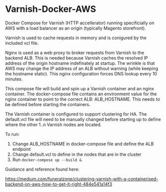# Varnish-Docker-AWS

Docker Compose for Varnish (HTTP accellerator) running specificially on AWS with a load balancer as an origin (typically Magento storefront).

Varnish is used to cache requests in memory and is conigured by the included vcl file.

Nginx is used as a web proxy to broker requests from Varnish to the backend ALB. This is needed because Varnish caches the resolved IP address of the origin hostname indefinately at startup. The wrinkle is that AWS may change the IP address of an ALB without warning (while keeping the hostname static). This nginx configuration forces DNS lookup every 10 minutes.

This compose file will build and spin up a Varnish container and an nginx container. The docker-compose file contains an environment value for the nginx container to point to the correct ALB: ALB_HOSTNAME. This needs to be defined before starting the containers.

The Varnish container is configured to support clustering for HA. The default.vcl file will need to be manually changed before starting up to define where the other 1..n Varnish nodes are located.

To run: 
1. Change ALB_HOSTNAME in docker-compose file and define the ALB endpoint
2. Change default.vcl to define in the nodes that are in the cluster
3. Run `docker-compose up --build &`


Guidance and reference found here:

https://medium.com/funeralzone/clustering-varnish-with-a-containerised-backend-on-aws-how-to-get-it-right-484e541a14f3

